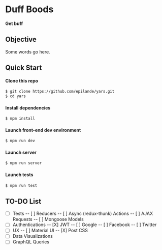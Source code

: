 # Duff Boods
**Get buff**

## Objective
Some words go here.


## Quick Start

#### Clone this repo

```bash
$ git clone https://github.com/epilande/yars.git
$ cd yars
```

#### Install dependencies

```bash
$ npm install
```

#### Launch front-end dev environment

```bash
$ npm run dev
```

#### Launch server

```bash
$ npm run server
```

#### Launch tests

```bash
$ npm run test
```

## TO-DO List
- [ ] Tests
-- [ ] Reducers
-- [ ] Async (redux-thunk) Actions
-- [ ] AJAX Requests
-- [ ] Mongoose Models
- [ ] Authentications
-- [X] JWT
-- [ ] Google
-- [ ] Facebook
-- [ ] Twitter
- [ ] UX
-- [ ] Material UI
-- [X] Post CSS
- [ ] Data Visualizations
- [ ] GraphQL Queries